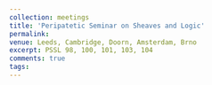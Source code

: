 ```yaml
---
collection: meetings
title: 'Peripatetic Seminar on Sheaves and Logic'
permalink: 
venue: Leeds, Cambridge, Doorn, Amsterdam, Brno
excerpt: PSSL 98, 100, 101, 103, 104
comments: true
tags:
---
```



